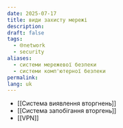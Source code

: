 ```yaml
---
date: 2025-07-17
title: види захисту мережі
description: 
draft: false
tags:
  - 🌐network
  - security
aliases:
  - системи мережевої безпеки
  - системи комп'ютерної безпеки
permalink: 
lang: uk
---
```


- [[Система виявлення вторгнень]]
- [[Система запобігання вторгень]]
- [[VPN]]
